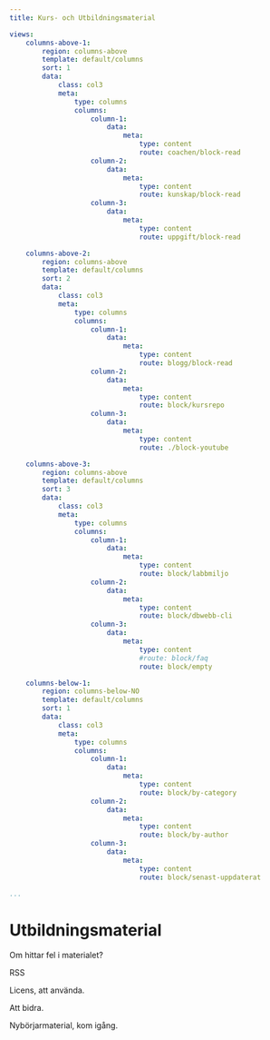 ```yaml
---
title: Kurs- och Utbildningsmaterial

views:
    columns-above-1:
        region: columns-above
        template: default/columns
        sort: 1
        data:
            class: col3
            meta:
                type: columns
                columns:
                    column-1:
                        data:
                            meta:
                                type: content
                                route: coachen/block-read
                    column-2:
                        data:
                            meta:
                                type: content
                                route: kunskap/block-read
                    column-3:
                        data:
                            meta:
                                type: content
                                route: uppgift/block-read

    columns-above-2:
        region: columns-above
        template: default/columns
        sort: 2
        data:
            class: col3
            meta:
                type: columns
                columns:
                    column-1:
                        data:
                            meta:
                                type: content
                                route: blogg/block-read
                    column-2:
                        data:
                            meta:
                                type: content
                                route: block/kursrepo
                    column-3:
                        data:
                            meta:
                                type: content
                                route: ./block-youtube

    columns-above-3:
        region: columns-above
        template: default/columns
        sort: 3
        data:
            class: col3
            meta:
                type: columns
                columns:
                    column-1:
                        data:
                            meta:
                                type: content
                                route: block/labbmiljo
                    column-2:
                        data:
                            meta:
                                type: content
                                route: block/dbwebb-cli
                    column-3:
                        data:
                            meta:
                                type: content
                                #route: block/faq
                                route: block/empty

    columns-below-1:
        region: columns-below-NO
        template: default/columns
        sort: 1
        data:
            class: col3
            meta:
                type: columns
                columns:
                    column-1:
                        data:
                            meta:
                                type: content
                                route: block/by-category
                    column-2:
                        data:
                            meta:
                                type: content
                                route: block/by-author
                    column-3:
                        data:
                            meta:
                                type: content
                                route: block/senast-uppdaterat

...
```

Utbildningsmaterial
===========================

Om hittar fel i materialet?

RSS

Licens, att använda.

Att bidra.

Nybörjarmaterial, kom igång.
